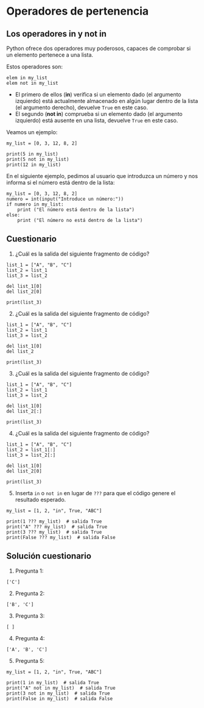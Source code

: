 # Operadores de pertenencia

## Los operadores in y not in

Python ofrece dos operadores muy poderosos, capaces de comprobar si un elemento pertenece a una lista.

Estos operadores son:

```
elem in my_list
elem not in my_list
```

* El primero de ellos (**in**) verifica si un elemento dado (el argumento izquierdo) está actualmente almacenado en algún lugar dentro de la lista (el argumento derecho), devuelve `True` en este caso.
* El segundo (**not in**) comprueba si un elemento dado (el argumento izquierdo) está ausente en una lista, devuelve `True` en este caso.

Veamos un ejemplo:

```
my_list = [0, 3, 12, 8, 2]

print(5 in my_list)
print(5 not in my_list)
print(12 in my_list)
```

En el siguiente ejemplo, pedimos al usuario que introduzca un número y nos informa si el número está dentro de la lista:

```
my_list = [0, 3, 12, 8, 2]
numero = int(input("Introduce un número:"))
if numero in my_list:
    print ("El número está dentro de la lista")
else:
    print ("El número no está dentro de la lista")
```

## Cuestionario

1. ¿Cuál es la salida del siguiente fragmento de código?

```
list_1 = ["A", "B", "C"]
list_2 = list_1
list_3 = list_2

del list_1[0]
del list_2[0]

print(list_3)
```

2. ¿Cuál es la salida del siguiente fragmento de código?

```
list_1 = ["A", "B", "C"]
list_2 = list_1
list_3 = list_2

del list_1[0]
del list_2

print(list_3)
```

3. ¿Cuál es la salida del siguiente fragmento de código?

```
list_1 = ["A", "B", "C"]
list_2 = list_1
list_3 = list_2

del list_1[0]
del list_2[:]

print(list_3)
```

4. ¿Cuál es la salida del siguiente fragmento de código?

```
list_1 = ["A", "B", "C"]
list_2 = list_1[:]
list_3 = list_2[:]

del list_1[0]
del list_2[0]

print(list_3)
```

5. Inserta `in` o `not in` en lugar de `???` para que el código genere el resultado esperado.

```
my_list = [1, 2, "in", True, "ABC"]

print(1 ??? my_list)  # salida True
print("A" ??? my_list)  # salida True
print(3 ??? my_list)  # salida True
print(False ??? my_list)  # salida False
```

## Solución cuestionario

1. Pregunta 1:

```
['C']
```

2. Pregunta 2:

```
['B', 'C']
```

3. Pregunta 3:

```
[ ]
```

4. Pregunta 4:

```
['A', 'B', 'C']
```


5. Pregunta 5:

```
my_list = [1, 2, "in", True, "ABC"]

print(1 in my_list)  # salida True
print("A" not in my_list)  # salida True
print(3 not in my_list)  # salida True
print(False in my_list)  # salida False
```